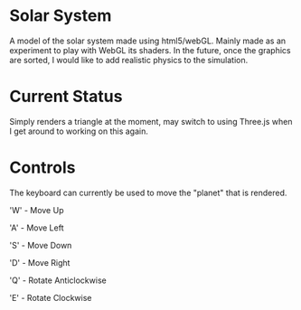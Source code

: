 Solar System
==============

A model of the solar system made using html5/webGL. Mainly made as an experiment to play with WebGL its shaders. In the future, once the graphics are sorted, 
I would like to add realistic physics to the simulation.

Current Status
==============

Simply renders a triangle at the moment, may switch to using Three.js when I get around to working on this again.

Controls
==============

The keyboard can currently be used to move the "planet" that is rendered.

'W' - Move Up

'A' - Move Left

'S' - Move Down

'D' - Move Right


'Q' - Rotate Anticlockwise

'E' - Rotate Clockwise